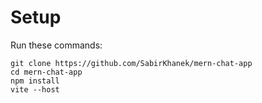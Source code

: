 # Setup
Run these commands:
```
git clone https://github.com/SabirKhanek/mern-chat-app
cd mern-chat-app
npm install
vite --host
```
 

